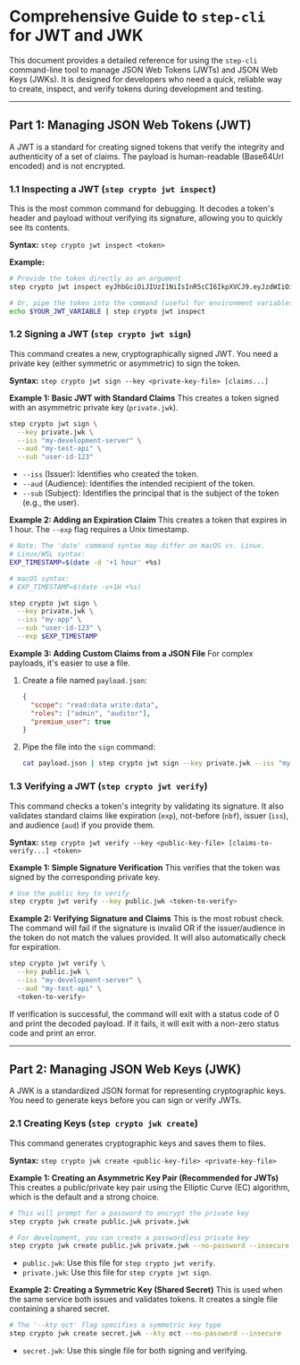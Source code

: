 # Comprehensive Guide to `step-cli` for JWT and JWK

This document provides a detailed reference for using the `step-cli` command-line tool to manage JSON Web Tokens (JWTs) and JSON Web Keys (JWKs). It is designed for developers who need a quick, reliable way to create, inspect, and verify tokens during development and testing.

---

## Part 1: Managing JSON Web Tokens (JWT)

A JWT is a standard for creating signed tokens that verify the integrity and authenticity of a set of claims. The payload is human-readable (Base64Url encoded) and is not encrypted.

### 1.1 Inspecting a JWT (`step crypto jwt inspect`)

This is the most common command for debugging. It decodes a token's header and payload without verifying its signature, allowing you to quickly see its contents.

**Syntax:**
`step crypto jwt inspect <token>`

**Example:**

```bash
# Provide the token directly as an argument
step crypto jwt inspect eyJhbGciOiJIUzI1NiIsInR5cCI6IkpXVCJ9.eyJzdWIiOiIxMjM0NTY3ODkwIiwibmFtZSI6IkpvaG4gRG9lIiwiaWF0IjoxNTE2MjM5MDIyfQ.SflKxwRJSMeKKF2QT4fwpMeJf36POk6yJV_adQssw5c

# Or, pipe the token into the command (useful for environment variables)
echo $YOUR_JWT_VARIABLE | step crypto jwt inspect
```

### 1.2 Signing a JWT (`step crypto jwt sign`)

This command creates a new, cryptographically signed JWT. You need a private key (either symmetric or asymmetric) to sign the token.

**Syntax:**
`step crypto jwt sign --key <private-key-file> [claims...]`

**Example 1: Basic JWT with Standard Claims**
This creates a token signed with an asymmetric private key (`private.jwk`).

```bash
step crypto jwt sign \
  --key private.jwk \
  --iss "my-development-server" \
  --aud "my-test-api" \
  --sub "user-id-123"
```

* `--iss` (Issuer): Identifies who created the token.
* `--aud` (Audience): Identifies the intended recipient of the token.
* `--sub` (Subject): Identifies the principal that is the subject of the token (e.g., the user).

**Example 2: Adding an Expiration Claim**
This creates a token that expires in 1 hour. The `--exp` flag requires a Unix timestamp.

```bash
# Note: The 'date' command syntax may differ on macOS vs. Linux.
# Linux/WSL syntax:
EXP_TIMESTAMP=$(date -d '+1 hour' +%s)

# macOS syntax:
# EXP_TIMESTAMP=$(date -v+1H +%s)

step crypto jwt sign \
  --key private.jwk \
  --iss "my-app" \
  --sub "user-id-123" \
  --exp $EXP_TIMESTAMP
```

**Example 3: Adding Custom Claims from a JSON File**
For complex payloads, it's easier to use a file.

1. Create a file named `payload.json`:

    ```json
    {
      "scope": "read:data write:data",
      "roles": ["admin", "auditor"],
      "premium_user": true
    }
    ```

2. Pipe the file into the `sign` command:

    ```bash
    cat payload.json | step crypto jwt sign --key private.jwk --iss "my-app" --sub "user-id-123"
    ```

### 1.3 Verifying a JWT (`step crypto jwt verify`)

This command checks a token's integrity by validating its signature. It also validates standard claims like expiration (`exp`), not-before (`nbf`), issuer (`iss`), and audience (`aud`) if you provide them.

**Syntax:**
`step crypto jwt verify --key <public-key-file> [claims-to-verify...] <token>`

**Example 1: Simple Signature Verification**
This verifies that the token was signed by the corresponding private key.

```bash
# Use the public key to verify
step crypto jwt verify --key public.jwk <token-to-verify>
```

**Example 2: Verifying Signature and Claims**
This is the most robust check. The command will fail if the signature is invalid OR if the issuer/audience in the token do not match the values provided. It will also automatically check for expiration.

```bash
step crypto jwt verify \
  --key public.jwk \
  --iss "my-development-server" \
  --aud "my-test-api" \
  <token-to-verify>
```

If verification is successful, the command will exit with a status code of 0 and print the decoded payload. If it fails, it will exit with a non-zero status code and print an error.

---

## Part 2: Managing JSON Web Keys (JWK)

A JWK is a standardized JSON format for representing cryptographic keys. You need to generate keys before you can sign or verify JWTs.

### 2.1 Creating Keys (`step crypto jwk create`)

This command generates cryptographic keys and saves them to files.

**Syntax:**
`step crypto jwk create <public-key-file> <private-key-file>`

**Example 1: Creating an Asymmetric Key Pair (Recommended for JWTs)**
This creates a public/private key pair using the Elliptic Curve (EC) algorithm, which is the default and a strong choice.

```bash
# This will prompt for a password to encrypt the private key
step crypto jwk create public.jwk private.jwk

# For development, you can create a passwordless private key
step crypto jwk create public.jwk private.jwk --no-password --insecure
```

* `public.jwk`: Use this file for `step crypto jwt verify`.
* `private.jwk`: Use this file for `step crypto jwt sign`.

**Example 2: Creating a Symmetric Key (Shared Secret)**
This is used when the same service both issues and validates tokens. It creates a single file containing a shared secret.

```bash
# The '--kty oct' flag specifies a symmetric key type
step crypto jwk create secret.jwk --kty oct --no-password --insecure
```

* `secret.jwk`: Use this single file for both signing and verifying.